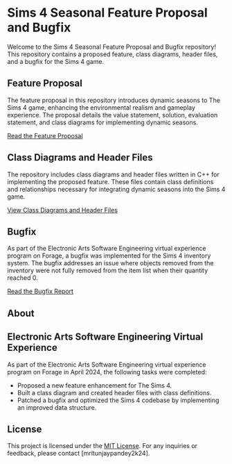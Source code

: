 # Sims 4 Seasonal Feature Proposal and Bugfix

Welcome to the Sims 4 Seasonal Feature Proposal and Bugfix repository! This repository contains a proposed feature, class diagrams, header files, and a bugfix for the Sims 4 game.

## Feature Proposal

The feature proposal in this repository introduces dynamic seasons to The Sims 4 game, enhancing the environmental realism and gameplay experience. The proposal details the value statement, solution, evaluation statement, and class diagrams for implementing dynamic seasons.

[Read the Feature Proposal](feature_proposal.md)

## Class Diagrams and Header Files

The repository includes class diagrams and header files written in C++ for implementing the proposed feature. These files contain class definitions and relationships necessary for integrating dynamic seasons into the Sims 4 game.

[View Class Diagrams and Header Files](class_diagrams_and_headers)

## Bugfix

As part of the Electronic Arts Software Engineering virtual experience program on Forage, a bugfix was implemented for the Sims 4 inventory system. The bugfix addresses an issue where objects removed from the inventory were not fully removed from the item list when their quantity reached 0.

[Read the Bugfix Report](Bug_fix)

## About

## Electronic Arts Software Engineering Virtual Experience
As part of the Electronic Arts Software Engineering virtual experience program on Forage in April 2024, the following tasks were completed:
- Proposed a new feature enhancement for The Sims 4.
- Built a class diagram and created header files with class definitions.
- Patched a bugfix and optimized the Sims 4 codebase by implementing an improved data structure.

## License
This project is licensed under the [MIT License](LICENSE).
For any inquiries or feedback, please contact [mritunjaypandey2k24].

